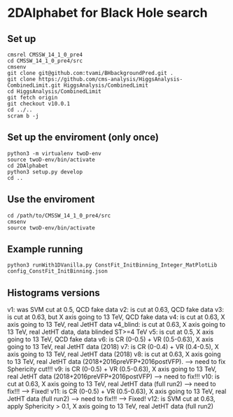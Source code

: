# 2DAlphabet for Black Hole search

## Set up
```
cmsrel CMSSW_14_1_0_pre4
cd CMSSW_14_1_0_pre4/src
cmsenv
git clone git@github.com:tvami/BHbackgroundPred.git .
git clone https://github.com/cms-analysis/HiggsAnalysis-CombinedLimit.git HiggsAnalysis/CombinedLimit
cd HiggsAnalysis/CombinedLimit
git fetch origin
git checkout v10.0.1
cd ../..
scram b -j
```

## Set up the enviroment (only once)
```
python3 -m virtualenv twoD-env
source twoD-env/bin/activate
cd 2DAlphabet
python3 setup.py develop
cd ..
```

## Use the enviroment 
```
cd /path/to/CMSSW_14_1_0_pre4/src
cmsenv
source twoD-env/bin/activate
```

## Example running
```
python3 runWith1DVanilla.py ConstFit_InitBinning_Integer_MatPlotLib config_ConstFit_InitBinning.json
```

## Histograms versions
v1: was SVM cut at 0.5, QCD fake data
v2: is cut at 0.63, QCD fake data
v3: is cut at 0.63, but X axis going to 13 TeV, QCD fake data
v4: is cut at 0.63, X axis going to 13 TeV, real JetHT data
v4_blind: is cut at 0.63, X axis going to 13 TeV, real JetHT data, data blinded ST>=4 TeV
v5: is cut at 0.5, X axis going to 13 TeV, QCD fake data
v6: is CR (0-0.5) + VR (0.5-0.63), X axis going to 13 TeV, real JetHT data (2018)
v7: is CR (0-0.4) + VR (0.4-0.5), X axis going to 13 TeV, real JetHT data (2018)
v8: is cut at 0.63, X axis going to 13 TeV, real JetHT data (2018+2016preVFP+2016postVFP). —> need to fix Sphericity cut!!!
v9: is CR (0-0.5) + VR (0.5-0.63), X axis going to 13 TeV, real JetHT data (2018+2016preVFP+2016postVFP) —> need to fix!!!
v10: is cut at 0.63, X axis going to 13 TeV, real JetHT data (full run2) —> need to fix!!! —> Fixed!
v11: is CR (0-0.5) + VR (0.5-0.63), X axis going to 13 TeV, real JetHT data (full run2) —> need to fix!!! —> Fixed!
v12: is SVM cut at 0.63, apply Sphericity > 0.1, X axis going to 13 TeV, real JetHT data (full run2)